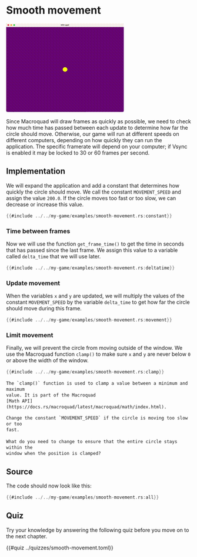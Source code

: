 # Smooth movement

![Screenshot](images/screenshots-web/smooth-movement.gif#center)

Since Macroquad will draw frames as quickly as possible, we need to check how
much time has passed between each update to determine how far the circle
should move. Otherwise, our game will run at different speeds on different
computers, depending on how quickly they can run the application. The specific
framerate will depend on your computer; if Vsync is enabled it may be locked
to 30 or 60 frames per second.

## Implementation

We will expand the application and add a constant that determines how quickly
the circle should move. We call the constant `MOVEMENT_SPEED` and assign the
value `200.0`. If the circle moves too fast or too slow, we can decrease or
increase this value.

```rust
{{#include ../../my-game/examples/smooth-movement.rs:constant}}
```

### Time between frames

Now we will use the function `get_frame_time()` to get the time in seconds
that has passed since the last frame. We assign this value to a variable
called `delta_time` that we will use later.

```rust
{{#include ../../my-game/examples/smooth-movement.rs:deltatime}}
```

### Update movement

When the variables `x` and `y` are updated, we will multiply the values of 
the constant `MOVEMENT_SPEED` by the variable `delta_time` to get how far the
circle should move during this frame.

```rust [hl,2,5,8,11]
{{#include ../../my-game/examples/smooth-movement.rs:movement}}
```

### Limit movement

Finally, we will prevent the circle from moving outside of the window. 
We use the Macroquad function `clamp()` to make sure `x` and `y` are never
below `0` or above the width of the window.

```rust
{{#include ../../my-game/examples/smooth-movement.rs:clamp}}
```

```admonish info
The `clamp()` function is used to clamp a value between a minimum and maximum
value. It is part of the Macroquad
[Math API](https://docs.rs/macroquad/latest/macroquad/math/index.html).
```

```admonish tip title="Challenge" class="challenge"
Change the constant `MOVEMENT_SPEED` if the circle is moving too slow or too
fast.

What do you need to change to ensure that the entire circle stays within the
window when the position is clamped?
```

<div class="no-page-break">

## Source

The code should now look like this:

```rust
{{#include ../../my-game/examples/smooth-movement.rs:all}}
```
</div>

<div class="noprint">

## Quiz

Try your knowledge by answering the following quiz before you move on to the
next chapter.

{{#quiz ../quizzes/smooth-movement.toml}}

</div>
